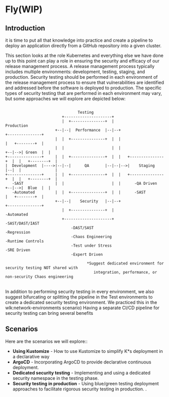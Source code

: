 # Fly(WIP)
 
## Introduction

it is time to put all that knowledge into practice and create a pipeline to deploy an application directly from a GitHub repository into a given cluster. 

This section looks at the role Kubernetes and everything else we have done up to this point can play a role in ensuring the security and efficacy of our release management process.  A release management process typically includes multiple environments: development, testing, staging, and production.   Security testing should be performed in each environment of the release management process to ensure that vulnerabilities are identified and addressed before the software is deployed to production.  The specific types of security testing that are performed in each environment may vary, but some approaches we will explore are depicted below: 

```

                                Testing
                         +---------------------+
                         |  +---------------+  |                              Production
                      +--|--|  Performance  |--|--+                         +---------------+
                      |  |  +---------------+  |  |                         |   +--------+  |
                      |  |                     |  |                      +--|-->| Green  |  |
+---------------+     |  |  +---------------+  |  |   +---------------+  |  |   +--------+  |
|  Development  |---->|--|--|      QA       |--|--|-->|    Staging    |--|  |               |
+---------------+     |  |  +---------------+  |  |   +---------------+  |  |   +--------+  |
   -SAST              |  |                     |  |      -QA Driven      +--|-->|  Blue  |  |
   -Automated         |  |  +---------------+  |  |      -SAST              |   +--------+  |
                      +--|--|    Security   |--|--+                         +---------------+
                         |  +---------------+  |                              -Automated
                         +---------------------+                              -SAST/DAST/IAST
                             -DAST/SAST                                       -Regression
                             -Chaos Engineering                               -Runtime Controls
                             -Test under Stress                               -SRE Driven
                             -Expert Driven

                                    *Suggest dedicated environment for security testing NOT shared with
                                       integration, performance, or non-security Chaos engineering

```
<br>
In addition to performing security testing in every environment, we also suggest bifurcating or splitting the pipeline in the Test environments to create a dedicated security testing environment.  We practiced this in the wlk:network-environments scenario) Having a separate CI/CD pipeline for security testing can bring several benefits

## Scenarios

Here are the scenarios we will explore::

* **Using Kustomize** - How to use Kustomize to simplify K*s deployment in a declarative way 
* **ArgoCD** - Incorporating ArgoCD to provide declarative continuous deployment.
* **Dedicated security testing** - Implementing and using a dedicated security namespace in the testing phase. 
* **Security testing in production** - Using blue/green testing deployment approaches to facilitate rigorous security testing in production. .





